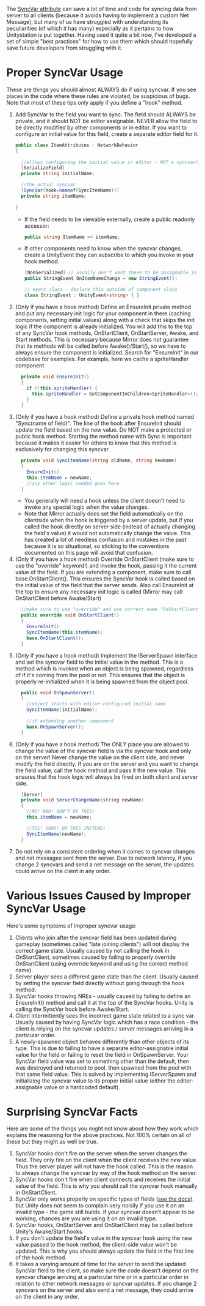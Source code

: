 The [SyncVar attribute](https://mirror-networking.com/docs/Guides/Sync/SyncVars.html) can save a lot of time and code for syncing data from server to all clients (because it avoids having to implement a custom Net Message), but many of us have struggled with understanding its peculiarities (of which it has many) especially as it pertains to how Unitystation is put together. Having used it quite a bit now, I've developed a set of simple "best practices" for how to use them which should hopefully save future developers from struggling with it.

# Proper SyncVar Usage
These are things you should almost ALWAYS do if using syncvar. If you see places in the code where these rules are violated, be suspicious of bugs. Note that most of these tips only apply if you define a "hook" method.

1. Add SyncVar to the field you want to sync. The field should ALWAYS be private, and it should NOT be editor assignable. NEVER allow the field to be directly modified by other components or in editor. If you want to configure an initial value for this field, create a separate editor field for it.
    ```csharp
    public class ItemAttributes : NetworkBehavior
    {
      
      //allows configuring the initial value in editor - NOT a syncvar!
      [SerializeField]
      private string initialName;    

      //the actual syncvar
      [SyncVar(hook=nameof(SyncItemName))]
      private string itemName;
      
    }
    ```
    * If the field needs to be viewable externally, create a public readonly accessor:
        ```csharp
        public string ItemName => itemName;
        ```
    * If other components need to know when the syncvar changes, create a UnityEvent they can subscribe to which you invoke in your hook method.
        ```csharp
        [NonSerialized] // usually don't want these to be assignable in editor
        public StringEvent OnItemNameChange = new StringEvent();
        
        // event class - declare this outside of component class
        class StringEvent : UnityEvent<string> { }
        ```
3. (Only if you have a hook method) Define an EnsureInit private method and put any necessary init logic for your component in there (caching components, setting initial values) along with a check that skips the init logic if the component is already initialized. You will add this to the top of any SyncVar hook methods, OnStartClient, OnStartServer, Awake, and Start methods. This is necessary because Mirror does not guarantee that its methods will be called before Awake()/Start(), so we have to always ensure the component is initialized. Search for "EnsureInit" in our codebase for examples. For example, here we cache a spriteHandler component
    ```csharp
      private void EnsureInit()
      {
        if (!this.spriteHandler) {
          this.spriteHandler = GetComponentInChildren<SpriteHandler>();
        }
      }
    ```
2. (Only if you have a hook method) Define a private hook method named "Sync(name of field)". The line of the hook after EnsureInit should update the field based on the new value. Do NOT make a protected or public hook method. Starting the method name with Sync is important because it makes it easier for others to know that this method is exclusively for changing this syncvar.
    ```csharp
      private void SyncItemName(string oldName, string newName)
      {
        EnsureInit()
        this.itemName = newName;
        //any other logic needed goes here
      }
    ```
    * You generally will need a hook unless the client doesn't need to invoke any special logic when the value changes.
    * Note that Mirror actually does set the field automatically on the clientside when the hook is triggered by a server update, but if you called the hook directly on server side (instead of actually changing the field's value) it would not automatically change the value. This has created a lot of needless confusion and mistakes in the past because it is so situational, so sticking to the conventions documented on this page will avoid that confusion.
3. (Only if you have a hook method) Override OnStartClient (make sure to use the "override" keyword!) and invoke the hook, passing it the current value of the field. If you are extending a component, make sure to call base.OnStartClient(). This ensures the SyncVar hook is called based on the initial value of the field that the server sends. Also call EnsureInit at the top to ensure any necessary init logic is called (Mirror may call OnStartClient before Awake/Start)
    ```csharp
      //make sure to use "override" and use correct name "OnStartClient"
      public override void OnStartClient()
      {
        EnsureInit()
        SyncItemName(this.itemName);
        base.OnStartClient();
      }
    ```
5. (Only if you have a hook method) Implement the IServerSpawn interface and set the syncvar field to the initial value in the method. This is a method which is invoked when an object is being spawned, regardless of if it's coming from the pool or not. This ensures that the object is properly re-initialized when it is being spawned from the object pool.
    ```csharp
      public void OnSpawnServer()
      {
        //object starts with editor-configured initial name
        SyncItemName(initialName);
        
        //if extending another component
        base.OnSpawnServer();
      }
    ```
5. (Only if you have a hook method) The ONLY place you are allowed to change the value of the syncvar field is via the syncvar hook and only on the server! Never change the value on the client side, and never modify the field directly. If you are on the server and you want to change the field value, call the hook method and pass it the new value. This ensures that the hook logic will always be fired on both client and server side.
    ```csharp
      [Server]
      private void ServerChangeName(string newName)
      {
        //NO! BAD! DON'T DO THIS!
        this.itemName = newName;

        //YES! GOOD! DO THIS INSTEAD!
        SyncItemName(newName);
      }
    ```
6. Do not rely on a consistent ordering when it comes to syncvar changes and net messages sent from the server. Due to network latency, if you change 2 syncvars and send a net message on the server, the updates could arrive on the client in any order.

# Various Issues Caused by Improper SyncVar Usage
Here's some symptoms of improper syncvar usage:
1. Clients who join after the syncvar field has been updated during gameplay (sometimes called "late joining clients") will not display the correct game state. Usually caused by not calling the hook in OnStartClient, sometimes caused by failing to properly override OnStartClient (using override keyword and using the correct method name).
2. Server player sees a different game state than the client. Usually caused by setting the syncvar field directly without going through the hook method.
3. SyncVar hooks throwing NREs - usually caused by failing to define an EnsureInit() method and call it at the top of the SyncVar hooks. Unity is calling the SyncVar hook before Awake/Start.
3. Client intermittently sees the incorrect game state related to a sync var. Usually caused by having SyncVar logic which has a race condition - the client is relying on the syncvar updates / server messages arriving in a particular order.
4. A newly-spawned object behaves differently than other objects of its type. This is due to failing to have a separate editor-assignable initial value for the field or failing to reset the field in OnSpawnServer. Your SyncVar field value was set to something other than the default, then was destroyed and returned to pool, then spawned from the pool with that same field value. This is solved by implementing IServerSpawn and initializing the syncvar value to its proper initial value (either the editor-assignable value or a hardcoded default).

# Surprising SyncVar Facts
Here are some of the things you might not know about how they work which explains the reasoning for the above practices. Not 100% certain on all of these but they might as well be true.
1. SyncVar hooks don't fire on the server when the server changes the field. They only fire on the client when the client receives the new value. Thus the server player will not have the hook called. This is the reason to always change the syncvar by way of the hook method on the server.
2. SyncVar hooks don't fire when client connects and receives the initial value of the field. This is why you should call the syncvar hook manually in OnStartClient.
3. SyncVar only works properly on specific types of fields ([see the docs](https://docs.unity3d.com/Manual/UNetStateSync.html)), but Unity does not seem to complain very noisily if you use it on an invalid type - the game still builds. If your syncvar doesn't appear to be working, chances are you are using it on an invalid type.
3. SyncVar hooks, OnStartServer and OnStartClient may be called before Unity's Awake/Start hooks.
4. If you don't update the field's value in the syncvar hook using the new value passed to the hook method, the client-side value won't be updated. This is why you should always update the field in the first line of the hook method.
5. It takes a varying amount of time for the server to send the updated SyncVar field to the client, so make sure the code doesn't depend on the syncvar change arriving at a particular time or in a particular order in relation to other network messages or syncvar updates. If you change 2 syncvars on the server and also send a net message, they could arrive on the client in any order.
